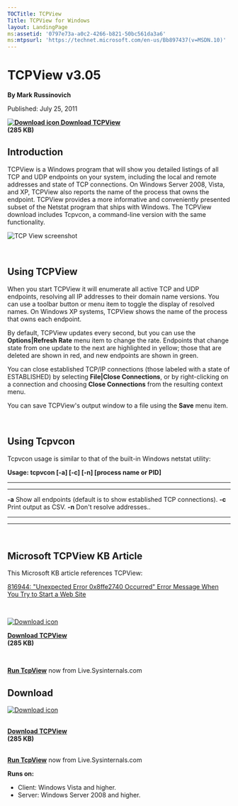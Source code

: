 ```yaml
--- 
TOCTitle: TCPView
Title: TCPView for Windows
layout: LandingPage
ms:assetid: '0797e73a-a0c2-4266-b821-50bc561da3a6'
ms:mtpsurl: 'https://technet.microsoft.com/en-us/Bb897437(v=MSDN.10)'
---
```


TCPView v3.05
=============

**By Mark Russinovich**

Published: July 25, 2011

**[![Download
icon](/media/landing/sysinternals/download_sm.png) Download
TCPView](https://download.sysinternals.com/files/tcpview.zip)  
(285 KB)**


## Introduction

TCPView is a Windows program that will show you detailed listings of all
TCP and UDP endpoints on your system, including the local and remote
addresses and state of TCP connections. On Windows Server 2008, Vista,
and XP, TCPView also reports the name of the process that owns the
endpoint. TCPView provides a more informative and conveniently presented
subset of the Netstat program that ships with Windows. The TCPView
download includes Tcpvcon, a command-line version with the same
functionality.

![TCP View
screenshot](/media/landing/sysinternals/tcpview.jpg)

 

## Using TCPView

When you start TCPView it will enumerate all active TCP and UDP
endpoints, resolving all IP addresses to their domain name versions. You
can use a toolbar button or menu item to toggle the display of resolved
names. On Windows XP systems, TCPView shows the name of the process that
owns each endpoint.

By default, TCPView updates every second, but you can use the
**Options|Refresh Rate** menu item to change the rate. Endpoints that
change state from one update to the next are highlighted in yellow;
those that are deleted are shown in red, and new endpoints are shown in
green.

You can close established TCP/IP connections (those labeled with a state
of ESTABLISHED) by selecting **File|Close Connections**, or by
right-clicking on a connection and choosing **Close Connections** from
the resulting context menu.

You can save TCPView's output window to a file using the **Save** menu
item.  

 

## Using Tcpvcon

Tcpvcon usage is similar to that of the built-in Windows netstat
utility:

**Usage: tcpvcon \[-a\] \[-c\] \[-n\] \[process name or PID\]**

 
-------- 
----------------------------------------------------------------------
  **-a**   Show all endpoints (default is to show established TCP connections).
  **-c**   Print output as CSV.
  **-n**   Don't resolve addresses..
 
-------- 
----------------------------------------------------------------------

 

## Microsoft TCPView KB Article

This Microsoft KB article references TCPView:

[816944: "Unexpected Error 0x8ffe2740 Occurred" Error Message When You
Try to Start a Web Site](http://support.microsoft.com/kb/816944)

 

[![Download
icon](/media/landing/sysinternals/download_sm.png "Download")
](https://download.sysinternals.com/files/tcpview.zip)

[**Download TCPView**  
](https://download.sysinternals.com/files/tcpview.zip)**(285 KB)**

 

[**Run TcpView**](https://live.sysinternals.com/tcpview.exe) now from
Live.Sysinternals.com


<div class="RightAdRail">

<div>


## Download

[![Download
icon](/media/landing/sysinternals/download_sm.png "Download")
](https://download.sysinternals.com/files/tcpview.zip)

[  
**Download
TCPView**](https://download.sysinternals.com/files/tcpview.zip)  
**(285 KB)**

[  
**Run TcpView**](https://live.sysinternals.com/tcpview.exe) now from
Live.Sysinternals.com

**Runs on:**

-   Client: Windows Vista and higher.
-   Server: Windows Server 2008 and higher.



